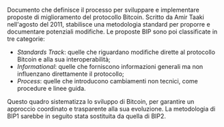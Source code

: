 Documento che definisce il processo per sviluppare e implementare proposte di miglioramento del protocollo Bitcoin. Scritto da Amir Taaki nell'agosto del 2011, stabilisce una metodologia standard per proporre e documentare potenziali modifiche. Le proposte BIP sono poi classificate in tre categorie:
* *Standards Track*: quelle che riguardano modifiche dirette al protocollo Bitcoin e alla sua interoperabilità;
* *Informational*: quelle che forniscono informazioni generali ma non influenzano direttamente il protocollo;
* *Process*: quelle che introducono cambiamenti non tecnici, come procedure e linee guida.

Questo quadro sistematizza lo sviluppo di Bitcoin, per garantire un approccio coordinato e trasparente alla sua evoluzione. La metodologia di BIP1 sarebbe in seguito stata sostituita da quella di BIP2.